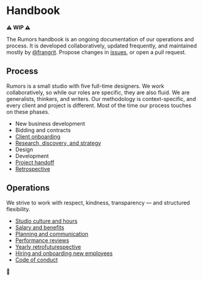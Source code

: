 # Handbook

**⚠️ WIP ⚠️**

The Rumors handbook is an ongoing documentation of our operations and process. It is developed collaboratively, updated frequently, and maintained mostly by [@frangrit](https://github.com/frangrit). Propose changes in [issues](https://github.com/rumors/handbook/issues), or open a pull request.

## Process

Rumors is a small studio with five full-time designers. We work collaboratively, so while our roles are specific, they are also fluid. We are generalists, thinkers, and writers. Our methodology is context-specific, and every client and project is different. Most of the time our process touches on these phases. 

- New business development
- Bidding and contracts
- [Client onboarding](process/client-onboarding.md)
- [Research, discovery, and strategy](process/research-and-discovery.md)
- Design
- Development
- [Project handoff](process/handoff.md)
- [Retrospective](process/retrospective.md)

## Operations

We strive to work with respect, kindness, transparency — and structured flexibility.

- [Studio culture and hours](operations/studio.md)
- [Salary and benefits](operations/benefits.md)
- [Planning and communication](operations/planning.md)
- [Performance reviews](operations/performance-reviews.md)
- [Yearly retrofuturespective](operations/retrofuturespective.md)
- [Hiring and onboarding new employees](operations/hiring-onboarding.md)
- [Code of conduct](operations/code-of-conduct.md)

🎵 

